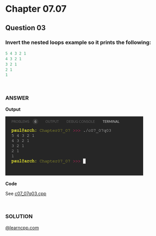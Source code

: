 # Chapter 07.07
## Question 03

### Invert the nested loops example so it prints the following:

```cpp
5 4 3 2 1
4 3 2 1
3 2 1
2 1
1
```

<br>

### ANSWER

**Output**

![Console Output](c07_07q03.png "Console Output")

**Code**

See [c07_07q03.cpp](./c07_07q03.cpp)

<br>

### SOLUTION
[@learncpp.com](https://www.learncpp.com/cpp-tutorial/intro-to-loops-and-while-statements#cpp_solution_id_2)